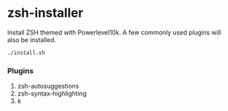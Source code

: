 # zsh-installer

Install ZSH themed with Powerlevel10k. A few commonly used plugins will also be installed.

```bash
./install.sh
```

### Plugins
1. zsh-autosuggestions 
1. zsh-syntax-highlighting
1. k
